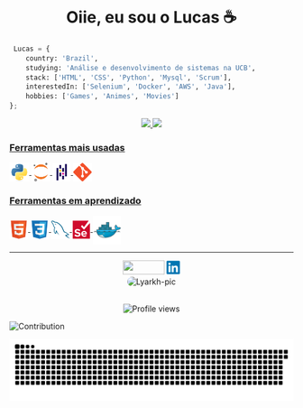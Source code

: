  
 <h1 align = "center"/>  Oiie, eu sou o Lucas ☕️</h1>
 
 ```python
  Lucas = {
     country: 'Brazil',
     studying: 'Análise e desenvolvimento de sistemas na UCB',
     stack: ['HTML', 'CSS', 'Python', 'Mysql', 'Scrum'],    
     interestedIn: ['Selenium', 'Docker', 'AWS', 'Java'],
     hobbies: ['Games', 'Animes', 'Movies']
 };
```
  
<!-- - 👨‍🎓 Sou estudante de análise e desenvolvimento de sistemas na UCB. -->
<!-- - 🧠 Atualmente estou estudando data science com python, e automação de processos. -->


<div align="center">
  <a href="https://github.com/Lyarkh">
  <img height="150em" src="https://github-readme-stats.vercel.app/api?username=Lyarkh&show_icons=true&theme=dark&include_all_commits=false&count_private=true"/>
  <img height="150em" src="https://github-readme-stats.vercel.app/api/top-langs/?username=Lyarkh&layout=compact&langs_count=8&theme=dark"/>
</div>
 
<div align="left" style="display: inline">
 
 <h3>Ferramentas mais usadas</h3> 
 
  <img align="center"  alt="Lyarkh-Pyhton" height="35" width="35" src="https://github.com/devicons/devicon/blob/v2.15.1/icons/python/python-original.svg">
  <img align="center" alt="Lyarkh-Jupyter" height="33" width="33"  src="https://github.com/devicons/devicon/blob/v2.15.1/icons/jupyter/jupyter-original.svg">
  <img align="center" alt="Lyarkh-PANDAS" height="33" width="33"  src="https://github.com/devicons/devicon/blob/v2.15.1/icons/pandas/pandas-original.svg">
  <img align="center" alt="Lyarkh-GIT" height="33" width="33"  src="https://github.com/devicons/devicon/blob/v2.15.1/icons/git/git-original.svg">
</div>
<br>

   
 
  
  
 <div align="left" style="display: inline">
  
  <h3>Ferramentas em aprendizado</h3>
  
  <img align="center" alt="Lyarkh-HTML" height="33" width="33" src="https://github.com/devicons/devicon/blob/v2.15.1/icons/html5/html5-original.svg">
  <img align="center" alt="Lyarkh-CSS" height="33" width="33"  src="https://github.com/devicons/devicon/blob/v2.15.1/icons/css3/css3-original.svg">
  <img align="center" alt="Lyarkh-MYSQL" height="33" width="33"  src="https://github.com/devicons/devicon/blob/master/icons/mysql/mysql-original.svg">  
  <img align="center" alt="Lyarkh-SELENIUM" height="33" width="33"  src="https://github.com/devicons/devicon/blob/master/icons/selenium/selenium-original.svg">
  <img align="center" alt="Lyarkh-DOCKER" height="50" width="50"  src="https://github.com/devicons/devicon/blob/master/icons/docker/docker-original.svg">
 </div>
  
---
 
 <div align ="center" display="inline-block"> 
    <a href = "mailto:lcemanuel.emanuel@gmail.com"><img src="https://img.shields.io/badge/-Gmail-%23333?style=for-the-badge&logo=gmail&logoColor=white" target="_blank" height="25" width="74"></a>
    <a href="https://www.linkedin.com/in/lucasemanuelsilva/" target="_blank"><img src="https://github.com/devicons/devicon/blob/v2.15.1/icons/linkedin/linkedin-original.svg" target="_blank" height="25"></a> 
 </div>
 
<div align="center" display="inline-block">
    <img align="center" alt="Lyarkh-pic" height="170" style="border-radius:100px;"  src="https://cdn.discordapp.com/attachments/884155938985111702/919947401568067584/o_eu.png" style="border-radius: 5px solid"> 
</div>
 

 <br>
 <p align="center"> <img src="https://komarev.com/ghpvc/?username=Lyarkh&color=blueviolet" alt="Profile views"/> </p>
  
  ![Contribution](https://activity-graph.herokuapp.com/graph?username=Lyarkh&theme=gotham&hide_border=true&area=true)
 
 <div align="center">
  
  ![Snake animation](https://github.com/Lyarkh/Lyarkh/blob/output/github-contribution-grid-snake.svg)
  
  </div>

